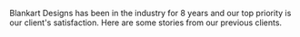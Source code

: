 Blankart Designs has been in the industry for 8 years and our top priority is our client's satisfaction. Here are some stories from our previous clients.
